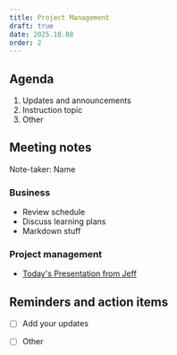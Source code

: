 ```yaml
---
title: Project Management
draft: true
date: 2025.10.08
order: 2
---
```


## Agenda
1. Updates and announcements
2. Instruction topic
3. Other

## Meeting notes
Note-taker: Name

### Business
- Review schedule
- Discuss learning plans
- Markdown stuff

### Project management
- [Today's Presentation from Jeff](https://brynmawr-my.sharepoint.com/:p:/g/personal/jhopkins1_brynmawr_edu/Ec4njUT5qfhKq_tUatfohwEB061NS9LmIAbpQlwpTOFrYA?e=HNZnuw)

## Reminders and action items
- [ ] Add your updates
- [ ] Other


